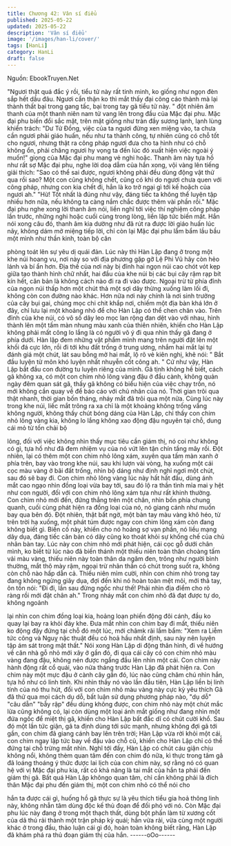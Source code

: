 ```yaml
---
title: Chương 42: Vân sí điểu
published: 2025-05-22
updated: 2025-05-22
description: 'Vân sí điểu'
image: '/images/han-li/cover/'
tags: [HanLi]
category: HanLi
draft: false
---
```


Nguồn: EbookTruyen.Net

"Ngươi thật quá đắc ý rồi, tiểu tử này rất tinh minh, ko giống như
ngọn đèn sắp hết dầu đâu. Ngươi cẩn thận ko thì mắt thấy đại
công cáo thành mà lại thành thất bại trong gang tấc, bại trong tay
gã tiểu tử này. " đột nhiên âm thanh của một thanh niên nam tử
vang lên trong đầu của Mặc đại phu.
Mặc đại phu biến đổi sắc mặt, trên mặt giống như tràn đầy sương
lạnh, lạnh lùng khiển trách:
"Dư Tử Đồng, việc của ta ngươi đừng xen miệng vào, ta chưa cần
ngươi phải giáo huấn, nếu như ta thành công, tự nhiên cũng có
chỗ tốt cho ngươi, nhưng thật ra công pháp ngươi đưa cho ta hình
như có chỗ không ổn, phải chăng ngươi hy vọng ta đến lúc đó
xuất hiện việc ngoài ý muốn!" giọng của Mặc đại phu mang vẻ
nghi hoặc.
Thanh âm này tựa hồ như rất sợ Mặc đại phu, nghe lời doạ dẫm
của hắn xong, vội vàng lên tiếng giải thích:
"Sao có thể sai được, ngươi không phải đều dùng động vật thử
qua rồi sao? Một con cũng không chết, cũng có khi do ngươi chưa
quen với công pháp, nhưng con kia chết đi, hẳn là ko trở ngại gì
tới kế hoặch của ngươi ah."
"Hừ! Tốt nhất là đúng như vậy, đáng tiếc ta không thể luyện tập
nhiều hơn nữa, nếu không ta càng nắm chắc được thêm vài phần
rồi." Mặc đại phu nghe xong lời thanh âm nói, liền nghĩ tới việc thí
nghiệm công pháp lần trước, những nghi hoặc cuối cùng trong
lòng, liền lập tức biến mất.
Hắn nói xong câu đó, thanh âm kia dường như đã rút ra được lời
giáo huấn lúc nãy, không dám mở miệng tiếp lời, chỉ còn lại Mặc
đại phu lẩm bẩm lầu bầu một mình như thần kinh, toàn bộ căn

phòng toát lên sự yêu dị quái đản.
Lúc này thì Hàn Lập đang ở trong một khe núi hoang vu, nơi này
so với địa phương gặp gỡ Lệ Phi Vũ hãy còn hẻo lánh và bí ẩn
hơn.
Địa thế của nơi này bị đỉnh hai ngọn núi cao chót vót kẹp giữa tạo
thành hình chữ nhất, hai đầu của khe núi bị các bụi cây rậm rạp
bít kín hết, căn bản là không cách nào đi ra đi vào được. Ngoại
trừ từ phía đỉnh của ngọn núi thấp hơn một chút thả một sợi dây
thừng xuống làm lối đi, không còn con đường nào khác.
Hơn nữa nơi này chính là nơi sinh trưởng của cây bụi gai, chúng
mọc chi chit khắp nơi, chiếm một địa bàn khá lớn ở đây, chỉ lưu lại
một khoảng nhỏ để cho Hàn Lập có thể chen chân vào. Trên đỉnh
của khe núi, có vô số dây leo mọc lan rộng đan dệt vào với nhau,
hình thành lên một tấm màn nhung màu xanh của thiên nhiên,
khiến cho Hàn Lập không phải mất công lo lắng là có người vô ý
đi qua nhìn thấy gã đang ở phía dưới.
Hàn lập đem những vật phẩm mình mang trên người đặt lên một
khối đá cực lớn, rồi đi tới khu đất trống ở trung ương, nhắm hai
mắt lại tự đánh giá một chút, lát sau bỗng mở hai mắt, lộ rõ vẻ
kiên nghị, khẽ nói: " Bắt đầu luyện từ môn khó luyện nhất nhuyễn cốt công ah. "
Cứ như vậy, Hàn Lập bắt đầu con đường tu luyện riêng của mình.
Gã tịnh không hề biết, cách gã không xa, có một con chim nhỏ
lông vàng đậu ở đầu cành, không quản ngày đêm quan sát gã,
thấy gã không có biểu hiện của việc chạy trốn, nó mới không cần
quay về để báo cáo với chủ nhân của nó.
Thời gian trôi qua thật nhanh, thời gian bốn tháng, nháy mắt đã
trôi qua một nửa.
Cùng lúc này trong khe núi, liếc mắt trông ra xa chỉ là một khoảng
không trống vắng không người, không thấy chút bóng dáng của
Hàn Lập, chỉ thấy con chim nhỏ lông vàng kia, không lo lắng
không xao động đậu nguyên tại chỗ, dung cái mỏ từ tốn chải bộ

lông, đối với việc không nhìn thấy mục tiêu cần giám thị, nó coi
như không có gì, tựa hồ như đã đem nhiệm vụ của nó vứt lên tận
chín tầng mây rồi.
Đột nhiên, lại có thêm một con chim nhỏ lông xám, xuyên qua tấm
màn xanh ở phía trên, bay vào trong khe núi, sau khi lượn vài
vòng, hạ xuống một cái cọc màu vàng ở bãi đất trống, nhìn bộ
dáng như định nghỉ ngơi một chút, sau đó sẽ bay đi.
Con chim nhỏ lông vàng lúc này hất hất đầu, dùng ánh mắt cao
ngạo nhìn đồng loại vừa bay tới, sau đó lộ ra thần tình mỉa mai y
hệt như con người, đối với con chim nhỏ lông xám tựa như rất
khinh thường.
Con chim nhỏ mới đến, đứng thẳng trên một chân, nhìn bốn phía
chung quanh, cuối cùng phát hiện ra đồng loại của nó, nó giang
cánh như muốn bay qua bên đó.
Đột nhiên, thật bất ngờ, một bàn tay màu vàng khô héo, từ trên
trời hạ xuống, một phát túm được ngay con chim lông xám còn
đang không biết gì.
Biến cố này, khiến cho nó hoảng sợ vạn phần, nó liều mạng dãy
dụa, đáng tiếc căn bản có dãy cũng ko thoát khỏi sự khống chế
của chủ nhân bàn tay.
Lúc này con chim nhỏ mới phát hiện, cái cọc gỗ dưới chân mình,
ko biết từ lúc nào đã biến thánh một thiếu niên toàn thân choàng
tấm vải màu vàng, thiếu niên này toàn thân da ngăm đen, trông
như người bình thường, mắt thô mày rậm, ngoại trừ nhãn thần có
chút trong suốt ra, không còn chỗ nào hấp dẫn cả.
Thiếu niên mỉm cười, nhìn con chim nhỏ trong tay đang không
ngừng giãy dụa, đợi đến khi nó hoàn toàn mệt mỏi, mới thả tay,
ôn tồn nói:
"Đi đi, lần sau đừng ngốc như thế! Phải nhìn địa điểm cho rõ ràng
rồi mới đặt chân ah."
Trong nháy mắt con chim nhỏ đã đạt được tự do, không ngoảnh

lại nhìn con chim đồng loại kia, hoảng loạn phiến động đôi cánh,
đầu ko quay lại bay ra khỏi đáy khe.
Đưa mắt nhìn con chim bay đi mất, thiếu niên ko động đậy đứng
tại chỗ đó một lúc, mới châmk rãi lầm bẩm:
"Xem ra Liễm tức công và Nguỵ nặc thuật đều có hoả hầu nhất
định, sau này nên luyện tập ám sát trong mật thất."
Nói xong Hàn Lập di động thân hình, đi về hướng về căn nhà gỗ
nhỏ mới xây ở gần đó, đi qua cái cây có con chim nhỏ màu vàng
đang đậu, không nén được ngẩng đầu lên nhìn một cái.
Con chim này hành động rất cổ quái, vào nửa tháng trước Hàn
Lập đã phát hiện ra. Con chim này một mực đậu ở cành cây gần
đó, lúc nào cũng chăm chú nhìn hắn, tựa hồ như có linh tính.
Khi nhìn thấy nó vào lần đầu tiên, Hàn Lập liền bị linh tính của nó
thu hút, đối với con chim nhỏ màu vàng này cực kỳ yêu thích
Gã đã thử qua mọi cách dụ dỗ, bất luận sử dụng phương pháp
nào, "dụ dỗ" "câu dẫn" "bẫy rập" đều dùng không được, con chim
nhỏ này một chút mắc lừa cũng không có, lại còn dùng một loại
ánh mắt giống như đang nhìn một đứa ngốc để miệt thị gã, khiến
cho Hàn Lập bất đắc dĩ có chút cười khổ.
Sau đó một lần tức giận, gã ta định dùng tới sức mạnh, nhưng
không đợi gã tới gần, con chim đã giang cánh bay lên trên trời;
Hàn Lập vừa rời khỏi một cái, con chim ngay lập tức bay về đậu
vào chỗ cũ, khiến cho Hàn Lập chỉ có thể đứng tại chỗ trừng mắt
nhìn.
Nghĩ tới đấy, Hàn Lập có chút cáu giận chịu không nổi, không
thèm quan tâm đến con chim đó nữa, kì thực trong tâm gã đã
loáng thoáng ý thức được lai lịch của con chim này, sợ rằng nó có
quan hệ với vị Mặc đại phu kia, rất có khả năng là tai mắt của hắn
ta phái đến giám thị gã.
Bất quá Hàn Lập khôngo quan tâm, chỉ cần không phải là đích
thân Mặc đại phu đến giám thị, một con chim nhỏ có thể nói cho

hắn ta được cái gì, huống hồ gã thực sự là yêu thích tiểu gia hoả
thông linh này, không nhẫn tâm dùng độc kế thủ đoạn để đối phó
với nó.
Còn Mặc đại phu lúc này đang ở trong một thạch thất, dùng bột
phấn làm từ xương cốt của dã thú rải thành một trận pháp kỳ
quái; hắn vừa rải, vừa cùng một người khác ở trong đầu, thảo
luận cái gì đó, hoàn toàn không biết rằng, Hàn Lập đã khám phá
ra thủ đoạn giám thị của hắn.
------oOo------
